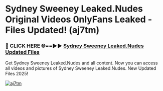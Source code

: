 # Sydney Sweeney Leaked.Nudes Original Videos 0nlyFans Leaked - Files Updated! (aj7tm)

<h3>🔴 CLICK HERE 🌐==►► <a href="https://tinyurl.com/4mcuefdz" rel="nofollow">Sydney Sweeney Leaked.Nudes Updated Files</a></h3>

Get Sydney Sweeney Leaked.Nudes and all content. Now you can access all videos and pictures of Sydney Sweeney Leaked.Nudes. New Updated Files 2025!

[![aj7tm](https://i.imgur.com/StAQSOY.gif)](https://tinyurl.com/4mcuefdz)

